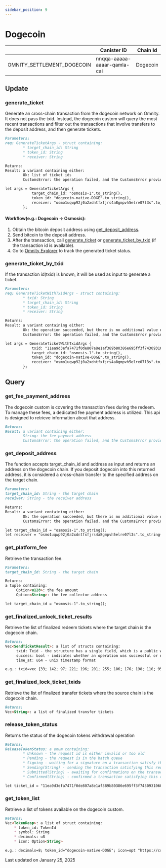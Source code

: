 ```yaml
---
sidebar_position: 9
---
```


# Dogecoin

|  | Canister ID | Chain Id |
| --- | --- | --- |
| OMNITY_SETTLEMENT_DOGECOIN | nnqqa-aaaaa-aaaar-qamla-cai | Dogecoin |

## Update
### generate_ticket
Generate an cross-chain transaction from the dogecoin network on Omnity.
It does not pass the txid. Instead, the dogecoin custom will query the most recent transactions and filter out the transactions that involve transfers to the deposit address, and then generate tickets.
```md title="generate_ticket(req: GenerateTicketArgs) -> Result<Vec<String>, CustomsError>"
Parameters:
req: GenerateTicketArgs - struct containing:
        * target_chain_id: String
        * token_id: String
        * receiver: String

Returns:
Result: a variant containing either:
        Ok: list of ticket ids
        CustomsError: the operation failed, and the CustomsError provides details about the failure
```
```md title="Rust Input Example:"
let args = GenerateTicketArgs {
            target_chain_id: "osmosis-1".to_string(),
            token_id: "dogecoin-native-DOGE".to_string(),
            receiver: "osmo1uqwp92j0a2xdntfxfjrs4a8gmpvh5elre07l3s".to_string(),
        };
```
#### Workflow(e.g.: Dogecoin -> Osmosis):
1. Obtain the bitcoin deposit address using [get_deposit_address](https://docs.omnity.network/docs/Omnity-Hub/dogecoin#get_deposit_address).
2. Send bitcoin to the deposit address.
3. After the transaction, call [generate_ticket](https://docs.omnity.network/docs/Omnity-Hub/dogecoin#generate_ticket) or [generate_ticket_by_txid](https://docs.omnity.network/docs/Omnity-Hub/dogecoin#generate_ticket_by_txid) (if the transaction id is available).
4. Go to [Omnity Explorer](https://explorer.omnity.network/) to track the generated ticket status.

### generate_ticket_by_txid
If the transaction id(txid) is known, it will be used as input to generate a ticket.
```md title="generate_ticket_by_txid(req: GenerateTicketWithTxidArgs)-> Result<(), CustomsError>"
Parameters:
req: GenerateTicketWithTxidArgs - struct containing:
        * txid: String
        * target_chain_id: String
        * token_id: String
        * receiver: String

Returns:
Result: a variant containing either:
        Ok: the operation succeeded, but there is no additional value or data to return
        CustomsError: the operation failed, and the CustomsError provides details about the failure
```
```md title="Rust Input Example:"
let args = GenerateTicketWithTxidArgs {
            txid: "11ea9d3efa7471f0de807a8e1af389b80386e695ff3f74309310601eefad8579".to_string(),
            target_chain_id: "osmosis-1".to_string(),
            token_id: "dogecoin-native-DOGE".to_string(),
            receiver: "osmo1uqwp92j0a2xdntfxfjrs4a8gmpvh5elre07l3s".to_string(),
        };
```

## Query
### get_fee_payment_address
The dogecoin custom is covering the transaction fees during the redeem. To manage these fees, a dedicated fee payment address is utilized. This api is designed to retrieve information about that address.
```md title="get_fee_payment_address() -> Result<String, CustomsError>"
Returns:
Result: a variant containing either:
        String: the fee payment address
        CustomsError: the operation failed, and the CustomsError provides details about the failure
```

### get_deposit_address
The function accepts target_chain_id and address as input and returns an address on the dogecoin chain. If you deposit dogecoin into this returned address, it is considered a cross-chain transfer to the specified address on the target chain.
```md title="get_deposit_address(target_chain_id: String, receiver: String) -> Result<String, CustomsError>"
Parameters:
target_chain_id: String - the target chain
receiver: String - the receiver address

Returns:
Result: a variant containing either:
        Ok: the operation succeeded, but there is no additional value or data to return
        CustomsError: the operation failed, and the CustomsError provides details about the failure
```
```md title="Rust Input Example:"
let target_chain_id = "osmosis-1".to_string();
let receiver = "osmo1uqwp92j0a2xdntfxfjrs4a8gmpvh5elre07l3s".to_string();
```

### get_platform_fee
Retrieve the transaction fee.
```md title="get_platform_fee(target_chain: ChainId) -> (Option<u128>, Option<String>)"
Parameters:
target_chain_id: String - the target chain

Returns:
a tuple containing:
     Option<u128>: the fee amount
     Option<String>: the fee collector address
```
```md title="Rust Input Example:"
let target_chain_id = "osmosis-1".to_string();
```

### get_finalized_unlock_ticket_results
Retrieve the list of finalized redeem tickets where the target chain is the dogecoin chain.
```md title="get_finalized_unlock_ticket_results() -> Vec<SendTicketResult>"
Returns:
Vec<SendTicketResult>: a list of structs containing:
     txid: Txid - the structure has a single field, which is a public wrapper around a ByteArray with a fixed size of 32 byte(ByteArray<32>)
     success: bool - indicates whether an operation was successful or not
     time_at: u64 - unix timestamp format

e.g.: txid=vec {33; 142; 97; 221; 196; 201; 255; 186; 176; 198; 110; 95; 135; 17; 241; 173; 138; 135; 199; 94; 197; 71; 106; 65; 70; 4; 94; 9; 178; 44; 137; 162}; success=true; time_at=1735704485582704364
```

### get_finalized_lock_ticket_txids
Retrieve the list of finalized transfer tickets where the source chain is the dogecoin chain.
```md title="get_finalized_lock_ticket_txids() -> Vec<String>"
Returns:
Vec<String>: a list of finalized transfer tickets
```

### release_token_status
Returns the status of the dogecoin tokens withdrawal operation
```md title="release_token_status(ticket_id: String) -> ReleaseTokenStatus"
Returns:
ReleaseTokenStatus: a enum containing:
        * Unknown - the request id is either invalid or too old
        * Pending - the request is in the batch queue
        * Signing - waiting for a signature on a transaction satisfy this request
        * Sending(String) - sending the transaction satisfying this request
        * Submitted(String) - awaiting for confirmations on the transaction satisfying this request
        * Confirmed(String) - confirmed a transaction satisfying this request
```
```md title="Rust Input Example:"
let ticket_id = "11ea9d3efa7471f0de807a8e1af389b80386e695ff3f74309310601eefad8579".to_string();
```

### get_token_list
Retrieve a list of tokens available on the dogecoin custom.
```md title="get_token_list() -> Vec<TokenResp> "
Returns:
Vec<TokenResp>: a list of struct containing:
    * token_id: TokenId 
    * symbol: String 
    * decimals: u8 
    * icon: Option<String> 

e.g.: decimals=8; token_id="dogecoin-native-DOGE"; icon=opt "https://cryptologos.cc/logos/dogecoin-doge-logo.svg"; symbol="DOGE"
```

Last updated on January 25, 2025